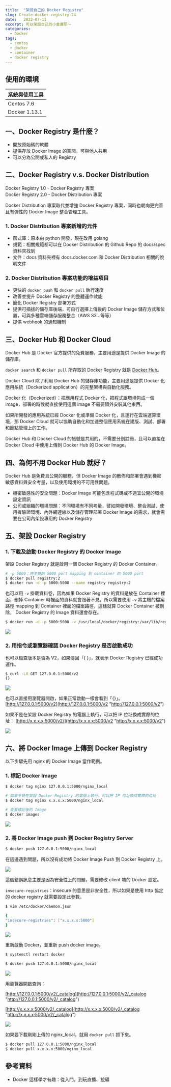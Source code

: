 ```yaml
---
title:  "架設自己的 Docker Registry"
slug: Create-docker-registry-24
date:   2022-07-11
excerpt: 可以架設自己的小倉庫耶～
categories:
  - Docker
tags:
  - centos
  - docker
  - container
  - docker registry
---
```


## 使用的環境

| 系統與使用工具 | 
| ----- |  
| Centos 7.6 | 
| Docker 1.13.1 | 


## 一、Docker Registry 是什麼？

- 開放原始碼的軟體
- 提供存放 Docker Image 的空間，可與他人共用
- 可以分為公開或私人的 Registry

## 二、Docker Registry v.s. Docker Distribution

Docker Registry 1.0 - Docker Registry 專案  
Docker Registry 2.0 - Docker Distribution 專案  

Docker Distribution 專案取代並增強 Docker Registry 專案，同時也朝向更完善且有彈性的 Docker Image 整合管理工具。  

### 1. Docker Distribution 專案新增的元件  

- 函式庫：原本由 python 開發，現在改用 golang  
- 規範：相關規範都可以在 Docker Distribution 的 Github Repo 的 docs/spec 資料夾找到  
- 文件：docs 資料夾裡有 docs.docker.com 和 Docker Distribution 相關的說明文件 
  
### 2. Docker Distribution 專案功能的增益項目  

- 更快的 `docker push` 和 `docker pull` 執行速度  
- 改善並提升 Docker Registry 的整體運作效能 
- 簡化 Docker Registry  部署方式  
- 提供可插拔的儲存庫後端，可自行選擇上傳後的 Docker Image 儲存方式和位置，可與多種雲端儲存服務整合（AWS S3...等等）  
- 提供 webhook 的通知機制  

## 三、Docker Hub 和 Docker Cloud
Docker Hub 是 Docker 官方提供的免費服務，主要用途是提供 Docker Image 的儲存庫。  

`docker search` 和 `docker pull` 所存取的 Docker Registry 就是 [Docker Hub](https://hub.docker.com "Docker Hub")。  

Docker Cloud 除了利用 Docker Hub 的儲存庫功能，主要用途是提供 Docker 化應用系統（Dockerized application）的完整架構與自動化服務。  

Docker 化（Dockerized）：把應用程式 Docker 化，把程式跟環境包成一個 image，部署的時候就直接使用這個 image 不需要額外安裝其他東西。  

如果所開發的應用系統已經 Docker 化或準備 Docker 化，且運行在雲端運算環境，那 Docker Cloud 就可以協助自動化和加速整個應用系統在建版、測試、部署和節點管理上的工作。  

Docker Hub 和 Docker Cloud 的帳號是共用的，不需要分別註冊，且可以直接在 Docker Cloud 中使用上傳到 Docker Hub 的 Docker Image。  

## 四、為何不用 Docker Hub 就好？

Docker Hub 是免費且公開的服務，但 Docker Image 的散佈和部署會遇到機密敏感資料與安全考量，以及使用環境的不可用性問題。  

- 機密敏感性的安全問題：Docker Image 可能包含程式碼或不適宜公開的環境設定資訊
- 公司或組織的環境問題：不同環境有不同考量，譬如開發環境、整合測試、使用者驗證環境、內外網連線以及儲存管理部署 Docker Image 的需求，就會需要在公司內架設專用的 Docker Registry 


## 五、架設 Docker Registry

### 1. 下載及啟動 Docker Registry 的 Docker Image

架設 Docker Registry 就是啟用一個 Docker Registry 的 Docker Container。  

```bash
# -p 5000：將主機的 5000 port mapping 到 container 的 5000 port
$ docker pull registry:2
$ docker run -d -p 5000:5000 --name registry registry:2
```

也可以用 `-v` 掛載資料卷，因為如果 Docker Registry 的資料是放在 Container 裡面，刪掉 Container 時裡面的資料就會跟著不見，所以需要使用 `–v` 將主機的檔案路徑 mapping 到 Container 裡面的檔案路徑，這樣就算 Docker Container 被刪除， Docker Registry 的 Image 資料還會存在。  

```bash
$ docker run -d -p 5000:5000 -v /usr/local/docker/registry:/var/lib/registry --name registry registry:2
```

![](/assets/images/2022-07-11-Create-docker-registry-24/1.jpg) 


### 2. 用指令或瀏覽器確認 Docker Registry 是否啟動成功
也可以檢查版本是否為 V2，如果傳回「{ }」，就表示 Docker Registry 已經成功運作。   
```bash
$ curl -LX GET 127.0.0.1:5000/v2
{}
````

![](/assets/images/2022-07-11-Create-docker-registry-24/2.jpg) 


也可以直接用瀏覽器開啟，如果正常啟動一樣會看到「{}」。  
[http://127.0.0.1:5000/v2](http://127.0.0.1:5000/v2 "http://127.0.0.1:5000/v2")


如果不是在架設 Docker Registry 的電腦上執行，可以把 IP 位址換成實際的位址：
[http://x.x.x.x:5000/v2/](http://x.x.x.x:5000/v2 "http://x.x.x.x:5000/v2")


![](/assets/images/2022-07-11-Create-docker-registry-24/3.jpg) 


## 六、將 Docker Image 上傳到 Docker Registry
以下步驟先用 nginx 的 Docker Image 當作範例。  

### 1. 標記 Docker Image

```bash
$ docker tag nginx 127.0.0.1:5000/nginx_local

# 如果不是在架設 Docker Registry 的電腦上執行，可以把 IP 位址換成實際的位址
$ docker tag nginx x.x.x.x:5000/nginx_local

# 查看標記後的 Image
$ docker images
```
![](/assets/images/2022-07-11-Create-docker-registry-24/4.jpg) 

### 2. 將 Docker Image push 到 Docker Registry Server
```bash
$ docker push 127.0.0.1:5000/nginx_local
```

在這邊遇到問題，所以沒有成功將 Docker Image Push 到 Docker Registry 上。

![](/assets/images/2022-07-11-Create-docker-registry-24/5.jpg)

這個錯誤訊息主要是因為安全性上的問題，需要修改 client 端的 Docker 設定。

`insecure-registries`：insecure 的意思是非安全性，所以如果是使用 http 協定的 docker registry 就需要設定此參數。

```bash
$ vim /etc/docker/daemon.json

{
"insecure-registries": ["x.x.x.x:5000"]
}
````

![](/assets/images/2022-07-11-Create-docker-registry-24/6.jpg)


重新啟動 Docker，並重新 push docker image。
```bash
$ systemctl restart docker

$ docker push 127.0.0.1:5000/nginx_local
```

![](/assets/images/2022-07-11-Create-docker-registry-24/7.jpg)

用瀏覽器開啟查詢：  

[http://127.0.0.1:5000/v2/_catalog](http://127.0.0.1:5000/v2/_catalog "http://127.0.0.1:5000/v2/_catalog")

[http://x.x.x.x:5000/v2/_catalog](http://x.x.x.x:5000/v2/_catalog "http://x.x.x.x:5000/v2/_catalog")

![](/assets/images/2022-07-11-Create-docker-registry-24/8.jpg)


如果要下載剛剛上傳的 nginx_local，就用 `docker pull` 抓下來。

```bash
$ docker pull 127.0.0.1:5000/nginx_local
$ docker pull x.x.x.x:5000/nginx_local
```

## 參考資料
- Docker 這樣學才有趣：從入門，到玩直播、挖礦